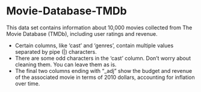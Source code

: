 # Movie-Database-TMDb

This data set contains information about 10,000 movies collected from The Movie Database (TMDb), including user ratings and revenue. 
* Certain columns, like ‘cast’ and ‘genres’, contain multiple values separated by pipe (|) characters. 
* There are some odd characters in the ‘cast’ column. Don’t worry about cleaning them. You can leave them as is. 
* The final two columns ending with “_adj” show the budget and revenue of the associated movie in terms of 2010 dollars, accounting for inflation over time.
